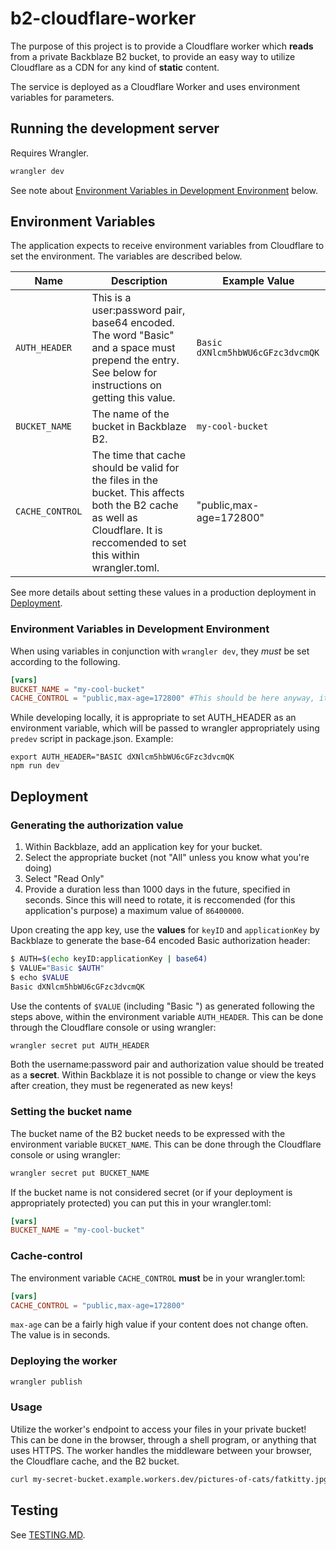 # b2-cloudflare-worker

The purpose of this project is to provide a Cloudflare worker which **reads** from a private Backblaze B2 bucket, to provide an easy way to utilize Cloudflare as a CDN for any kind of **static** content.

The service is deployed as a Cloudflare Worker and uses environment variables for parameters.

## Running the development server

Requires Wrangler.

```bash
wrangler dev
```
See note about [Environment Variables in Development Environment](###Environment-Variables-in-Development-Environment) below.


## Environment Variables

The application expects to receive environment variables from Cloudflare to set the environment.  The variables are described below.

| Name          | Description                                                                                                                                          | Example Value                    |
| ------------- | ---------------------------------------------------------------------------------------------------------------------------------------------------- | -------------------------------- |
| `AUTH_HEADER` | This is a user:password pair, base64 encoded. The word "Basic" and a space must prepend the entry. See below for instructions on getting this value. | `Basic dXNlcm5hbWU6cGFzc3dvcmQK` |
| `BUCKET_NAME` | The name of the bucket in Backblaze B2.                                                                                                              | `my-cool-bucket`                 |
`CACHE_CONTROL` | The time that cache should be valid for the files in the bucket.  This affects both the B2 cache as well as Cloudflare.  It is reccomended to set this within wrangler.toml. | "public,max-age=172800"

See more details about setting these values in a production deployment in [Deployment](##Deployment).

### Environment Variables in Development Environment
When using variables in conjunction with `wrangler dev`, they *must* be set according to the following.

```toml
[vars]
BUCKET_NAME = "my-cool-bucket"
CACHE_CONTROL = "public,max-age=172800" #This should be here anyway, it is included for completeness.
```

While developing locally, it is appropriate to set AUTH_HEADER as an environment variable, which will be passed to wrangler appropriately using `predev` script in package.json.
Example:
```
export AUTH_HEADER="BASIC dXNlcm5hbWU6cGFzc3dvcmQK
npm run dev
```



## Deployment

### Generating the authorization value

1. Within Backblaze, add an application key for your bucket.
2. Select the appropriate bucket (not "All" unless you know what you're doing)
3. Select "Read Only"
4. Provide a duration less than 1000 days in the future, specified in seconds. Since this will need to rotate, it is reccomended (for this application's purpose) a maximum value of `86400000`.

Upon creating the app key, use the **values** for `keyID` and `applicationKey` by Backblaze to generate the base-64 encoded Basic authorization header:

```bash
$ AUTH=$(echo keyID:applicationKey | base64)
$ VALUE="Basic $AUTH"
$ echo $VALUE
Basic dXNlcm5hbWU6cGFzc3dvcmQK
```

Use the contents of `$VALUE` (including "Basic ") as generated following the steps above, within the environment variable `AUTH_HEADER`.  This can be done through the Cloudflare console or using wrangler:

```bash
wrangler secret put AUTH_HEADER
```

Both the username:password pair and authorization value should be treated as a **secret**. Within Backblaze it is not possible to change or view the keys after creation, they must be regenerated as new keys!

### Setting the bucket name

The bucket name of the B2 bucket needs to be expressed with the environment variable `BUCKET_NAME`.
This can be done through the Cloudflare console or using wrangler:
```bash
wrangler secret put BUCKET_NAME
```

If the bucket name is not considered secret (or if your deployment is appropriately protected) you can put this in your wrangler.toml:
```toml
[vars]
BUCKET_NAME = "my-cool-bucket"
```
### Cache-control

The environment variable `CACHE_CONTROL` **must** be in your wrangler.toml:
```toml
[vars]
CACHE_CONTROL = "public,max-age=172800"
```

`max-age` can be a fairly high value if your content does not change often.  The value is in seconds.

### Deploying the worker

```bash
wrangler publish
```

### Usage

Utilize the worker's endpoint to access your files in your private bucket!
This can be done in the browser, through a shell program, or anything that uses HTTPS.
The worker handles the middleware between your browser, the Cloudflare cache, and the B2 bucket.

```bash
curl my-secret-bucket.example.workers.dev/pictures-of-cats/fatkitty.jpg
```

## Testing
See [TESTING.MD](TESTING.MD).
